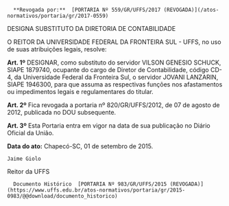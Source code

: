       **Revogada por:**  [PORTARIA Nº 559/GR/UFFS/2017 (REVOGADA)](/atos-normativos/portaria/gr/2017-0559) 

   DESIGNA SUBSTITUTO DA DIRETORIA DE CONTABILIDADE  

O REITOR DA UNIVERSIDADE FEDERAL DA FRONTEIRA SUL - UFFS, no uso de suas atribuições legais, resolve:

 **Art. 1º** DESIGNAR, como substituto do servidor VILSON GENESIO SCHUCK, SIAPE 1879740, ocupante do cargo de Diretor de Contabilidade, código CD-4, da Universidade Federal da Fronteira Sul, o servidor JOVANI LANZARIN, SIAPE 1946300, para que assuma as respectivas funções nos afastamentos ou impedimentos legais e regulamentares do titular.

 **Art. 2º** Fica revogada a portaria nº 820/GR/UFFS/2012, de 07 de agosto de 2012, publicada no DOU subsequente.

 **Art. 3º** Esta Portaria entra em vigor na data de sua publicação no Diário Oficial da União.

  

   **Data do ato:** Chapecó-SC, 01 de setembro de 2015.   
 

    Jaime Giolo   
 Reitor da UFFS 

      Documento Histórico  [PORTARIA Nº 983/GR/UFFS/2015 (REVOGADA)](https://www.uffs.edu.br/atos-normativos/portaria/gr/2015-0983/@@download/documento_historico)     
      